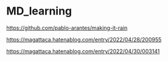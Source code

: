 # MD_learning

https://github.com/pablo-arantes/making-it-rain

https://magattaca.hatenablog.com/entry/2022/04/28/200955

https://magattaca.hatenablog.com/entry/2022/04/30/003141
